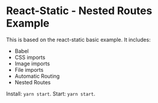 # React-Static - Nested Routes Example

This is based on the react-static basic example. It includes:
- Babel
- CSS imports
- Image imports
- File imports
- Automatic Routing
- Nested Routes

Install: `yarn start`.
Start: `yarn start`.